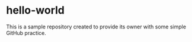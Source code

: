 # hello-world

This is a sample repository created to provide its owner with some simple GitHub practice.
